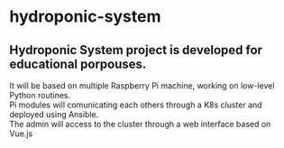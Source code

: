 # hydroponic-system

## Hydroponic System project is developed for educational porpouses.
It will be based on multiple Raspberry Pi machine, working on low-level Python routines. <br>
Pi modules will comunicating each others through a K8s cluster and deployed using Ansible. <br>
The admin will access to the cluster through a web interface based on Vue.js
